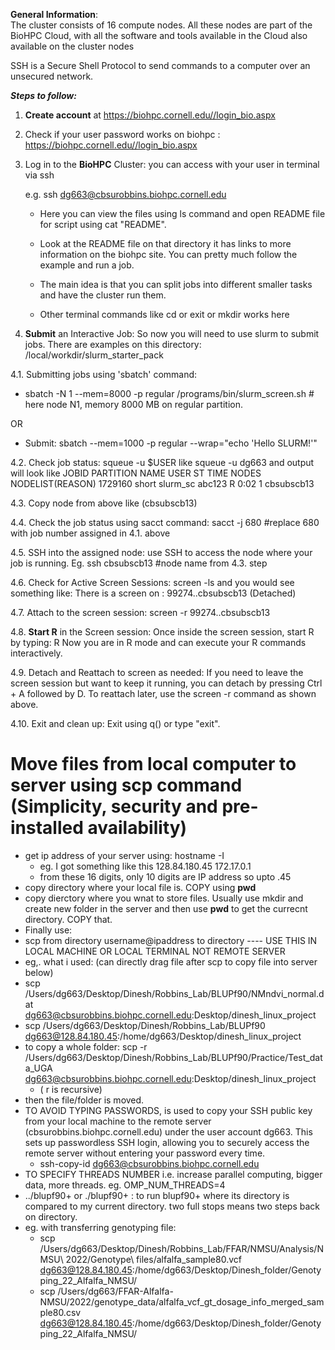 
**General Information**:  
The cluster consists of 16 compute nodes. All these nodes are part of the BioHPC Cloud, with all the software and tools available in the Cloud also available on the cluster nodes

SSH is a Secure Shell Protocol to send commands to a computer over an unsecured network.


**_Steps to follow:_**

1. **Create account** at https://biohpc.cornell.edu//login_bio.aspx

2. Check if your user password works on biohpc : https://biohpc.cornell.edu//login_bio.aspx 

3. Log in to the **BioHPC** Cluster: you can access with your user in terminal via ssh

   e.g. ssh dg663@cbsurobbins.biohpc.cornell.edu

   - Here you can view the files using ls command and open README file for script using cat "README".
   
   - Look at the README file on that directory it has links to more information on the biohpc site. You can pretty much follow the          example and run a job.
   - The main idea is that you can split jobs into different smaller tasks and have the cluster run them.
   - Other terminal commands like cd or exit or mkdir works here
  

5. **Submit** an Interactive Job: So now you will need to use slurm to submit jobs. There are examples on this directory: /local/workdir/slurm_starter_pack
   
4.1. Submitting jobs using 'sbatch' command:  

- sbatch -N 1 --mem=8000 -p regular /programs/bin/slurm_screen.sh # here node N1, memory 8000 MB on regular partition.
  
OR

- Submit: sbatch --mem=1000 -p regular --wrap="echo 'Hello SLURM\!'"

4.2. Check job status: squeue -u $USER like squeue -u dg663 and output will look like 
        JOBID PARTITION     NAME     USER ST       TIME  NODES NODELIST(REASON)
      1729160     short slurm_sc    abc123  R       0:02      1 cbsubscb13

4.3. Copy node from above like (cbsubscb13)

4.4. Check the job status using sacct command: sacct -j 680 #replace 680 with job number assigned in 4.1. above

4.5. SSH into the assigned node: use SSH to access the node where your job is running. Eg. ssh cbsubscb13 #node name from 4.3. step

4.6. Check for Active Screen Sessions: screen -ls and you would see something like: 
There is a screen on : 
99274..cbsubscb13 (Detached)

4.7. Attach to the screen session: screen -r 99274..cbsubscb13

4.8. **Start R** in the Screen session: Once inside the screen session, start R by typing: 
        R
Now you are in R mode and can execute your R commands interactively.

4.9. Detach and Reattach to screen as needed: If you need to leave the screen session but want to keep it running, you can detach by pressing Ctrl + A followed by D.
To reattach later, use the screen -r command as shown above.

4.10. Exit and clean up: Exit using q() or type "exit".



# Move files from local computer to server using scp command (Simplicity, security and pre-installed availability)
- get ip address of your server using: hostname -I
  - eg. I got something like this 128.84.180.45 172.17.0.1
  - from these 16 digits, only 10 digits are IP address so upto .45
- copy directory where your local file is. COPY using **pwd**
- copy dierctory where you wnat to store files. Usually use mkdir and create new folder in the server and then use **pwd** to get the currecnt directory. COPY that.
- Finally use:
- scp from directory username@ipaddress to directory ---- USE THIS IN LOCAL MACHINE OR LOCAL TERMINAL NOT REMOTE SERVER
- eg,. what i used: (can directly drag file after scp to copy file into server below)
- scp /Users/dg663/Desktop/Dinesh/Robbins_Lab/BLUPf90/NMndvi_normal.dat dg663@cbsurobbins.biohpc.cornell.edu:Desktop/dinesh_linux_project
- scp /Users/dg663/Desktop/Dinesh/Robbins_Lab/BLUPf90 dg663@128.84.180.45:/home/dg663/Desktop/dinesh_linux_project
- to copy a whole folder: scp -r /Users/dg663/Desktop/Dinesh/Robbins_Lab/BLUPf90/Practice/Test_data_UGA dg663@cbsurobbins.biohpc.cornell.edu:Desktop/dinesh_linux_project
  - ( r is recursive)
- then the file/folder is moved.
- TO AVOID TYPING PASSWORDS, is used to copy your SSH public key from your local machine to the remote server (cbsurobbins.biohpc.cornell.edu) under the user account dg663. This sets up passwordless SSH login, allowing you to securely access the remote server without entering your password every time.
  - ssh-copy-id dg663@cbsurobbins.biohpc.cornell.edu
- TO SPECIFY THREADS NUMBER i.e. increase parallel computing, bigger data, more threads. eg. OMP_NUM_THREADS=4
- ../blupf90+  or ./blupf90+  : to run blupf90+ where its directory is compared to my current directory. two full stops means two steps back on directory.
- eg. with transferring genotyping file:
   - scp /Users/dg663/Desktop/Dinesh/Robbins_Lab/FFAR/NMSU/Analysis/NMSU\ 2022/Genotype\ files/alfalfa_sample80.vcf dg663@128.84.180.45:/home/dg663/Desktop/Dinesh_folder/Genotyping_22_Alfalfa_NMSU/
   - scp /Users/dg663/FFAR-Alfalfa-NMSU/2022/genotype_data/alfalfa_vcf_gt_dosage_info_merged_sample80.csv dg663@128.84.180.45:/home/dg663/Desktop/Dinesh_folder/Genotyping_22_Alfalfa_NMSU/


